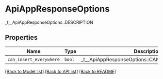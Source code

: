 # ApiAppResponseOptions

_t__ApiAppResponseOptions::DESCRIPTION

## Properties
Name | Type | Description | Notes
------------ | ------------- | ------------- | -------------
| `can_insert_everywhere` | ```bool``` |  _t__ApiAppResponseOptions::CAN_INSERT_EVERYWHERE  |  |

[[Back to Model list]](../README.md#documentation-for-models) [[Back to API list]](../README.md#documentation-for-api-endpoints) [[Back to README]](../README.md)


